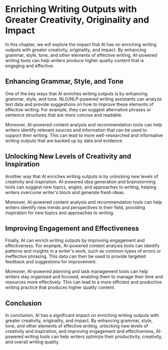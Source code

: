 Enriching Writing Outputs with Greater Creativity, Originality and Impact
==========================================================================================================================

In this chapter, we will explore the impact that AI has on enriching writing outputs with greater creativity, originality, and impact. By enhancing grammar, style, tone, and other elements of effective writing, AI-powered writing tools can help writers produce higher quality content that is engaging and effective.

Enhancing Grammar, Style, and Tone
----------------------------------

One of the key ways that AI enriches writing outputs is by enhancing grammar, style, and tone. NLG/NLP-powered writing assistants can analyze text data and provide suggestions on how to improve these elements of effective writing. For example, they can suggest alternative phrases or sentence structures that are more concise and readable.

Moreover, AI-powered content analysis and recommendation tools can help writers identify relevant sources and information that can be used to support their writing. This can lead to more well-researched and informative writing outputs that are backed up by data and evidence.

Unlocking New Levels of Creativity and Inspiration
--------------------------------------------------

Another way that AI enriches writing outputs is by unlocking new levels of creativity and inspiration. AI-powered idea generation and brainstorming tools can suggest new topics, angles, and approaches to writing, helping writers overcome writer's block and generate fresh ideas.

Moreover, AI-powered content analysis and recommendation tools can help writers identify new trends and perspectives in their field, providing inspiration for new topics and approaches to writing.

Improving Engagement and Effectiveness
--------------------------------------

Finally, AI can enrich writing outputs by improving engagement and effectiveness. For example, AI-powered content analysis tools can identify patterns and insights in a writer's work, such as common types of errors or ineffective phrasing. This data can then be used to provide targeted feedback and suggestions for improvement.

Moreover, AI-powered planning and task management tools can help writers stay organized and focused, enabling them to manage their time and resources more effectively. This can lead to a more efficient and productive writing practice that produces higher quality content.

Conclusion
----------

In conclusion, AI has a significant impact on enriching writing outputs with greater creativity, originality, and impact. By enhancing grammar, style, tone, and other elements of effective writing, unlocking new levels of creativity and inspiration, and improving engagement and effectiveness, AI-powered writing tools can help writers optimize their productivity, creativity, and overall writing quality.
